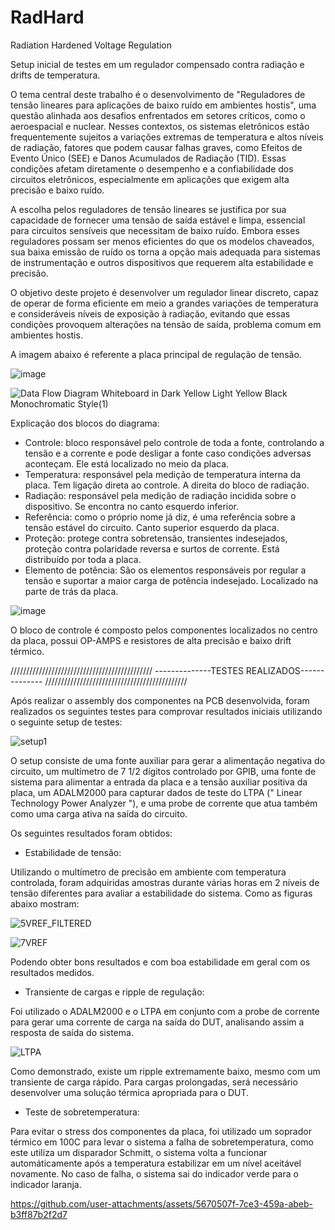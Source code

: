 # RadHard
Radiation Hardened Voltage Regulation

Setup inicial de testes em um regulador compensado contra radiação e drifts de temperatura.


O tema central deste trabalho é o desenvolvimento de "Reguladores de tensão lineares para aplicações de baixo ruído em ambientes hostis", uma questão alinhada aos desafios enfrentados em setores críticos, como o aeroespacial e nuclear. Nesses contextos, os sistemas eletrônicos estão frequentemente sujeitos a variações extremas de temperatura e altos níveis de radiação, fatores que podem causar falhas graves, como Efeitos de Evento Único (SEE) e Danos Acumulados de Radiação (TID). Essas condições afetam diretamente o desempenho e a confiabilidade dos circuitos eletrônicos, especialmente em aplicações que exigem alta precisão e baixo ruído.

A escolha pelos reguladores de tensão lineares se justifica por sua capacidade de fornecer uma tensão de saída estável e limpa, essencial para circuitos sensíveis que necessitam de baixo ruído. Embora esses reguladores possam ser menos eficientes do que os modelos chaveados, sua baixa emissão de ruído os torna a opção mais adequada para sistemas de instrumentação e outros dispositivos que requerem alta estabilidade e precisão.

O objetivo deste projeto é desenvolver um regulador linear discreto, capaz de operar de forma eficiente em meio a grandes variações de temperatura e consideráveis níveis de exposição à radiação, evitando que essas condições provoquem alterações na tensão de saída, problema comum em ambientes hostis.

A imagem abaixo é referente a placa principal de regulação de tensão.

![image](https://github.com/user-attachments/assets/e2b72cf6-8983-45f0-b046-af1138b04d5f)


![Data Flow Diagram Whiteboard in Dark Yellow Light Yellow Black Monochromatic Style(1)](https://github.com/user-attachments/assets/883d16f3-e689-430b-ab6b-6cb6f3af1566)

Explicação dos blocos do diagrama: 

* Controle: bloco responsável pelo controle de toda a fonte, controlando a tensão e a corrente e pode desligar a fonte caso condições adversas aconteçam. Ele está localizado no meio da placa. 
* Temperatura: responsável pela medição de temperatura interna da placa. Tem ligação direta ao controle. A direita do bloco de radiação.
* Radiação: responsável pela medição de radiação incidida sobre o dispositivo. Se encontra no canto esquerdo inferior. 
* Referência: como o próprio nome já diz, é uma referência sobre a tensão estável do circuito. Canto superior esquerdo da placa.
* Proteção: protege contra sobretensão, transientes indesejados, proteção contra polaridade reversa e surtos de corrente. Está distribuído por toda a placa.
* Elemento de potência: São os elementos responsáveis por regular a tensão e suportar a maior carga de potência indesejado. Localizado na parte de trás da placa.
  

![image](https://github.com/user-attachments/assets/c19b874c-f62a-4827-9e94-80df92e2e3cd)

O bloco de controle é composto pelos componentes localizados no centro da placa, possui OP-AMPS e resistores de alta precisão e baixo drift térmico. 


/////////////////////////////////////////////
--------------TESTES REALIZADOS--------------
/////////////////////////////////////////////

Após realizar o assembly dos componentes na PCB desenvolvida, foram realizados os seguintes testes para comprovar resultados iniciais utilizando o seguinte setup de testes:

![setup1](https://github.com/user-attachments/assets/08be0187-4fce-4f1a-8255-98aae0f4d7f4)

O setup consiste de uma fonte auxiliar para gerar a alimentação negativa do circuito, um multímetro de 7 1/2 dígitos controlado por GPIB, uma fonte de sistema para alimentar a entrada da placa e a tensão auxiliar positiva da placa, um ADALM2000 para capturar dados de teste do LTPA (" Linear Technology Power Analyzer "), e uma probe de corrente que atua também como uma carga ativa na saída do circuito.  

Os seguintes resultados foram obtidos:



* Estabilidade de tensão:

Utilizando o multímetro de precisão em ambiente com temperatura controlada, foram adquiridas amostras durante várias horas em 2 níveis de tensão diferentes para avaliar a estabilidade do sistema. Como as figuras abaixo mostram:

![5VREF_FILTERED](https://github.com/user-attachments/assets/544fc1a5-6766-47e7-929a-59f9fc9ad20f)

![7VREF](https://github.com/user-attachments/assets/a26da9bb-9924-48d7-8d9b-592d5d91f5cf)

Podendo obter bons resultados e com boa estabilidade em geral com os resultados medidos. 



* Transiente de cargas e ripple de regulação:

Foi utilizado o ADALM2000 e o LTPA em conjunto com a probe de corrente para gerar uma corrente de carga na saída do DUT, analisando assim a resposta de saída do sistema.

![LTPA](https://github.com/user-attachments/assets/cfe52348-baca-4fcd-94f6-77a695e5d6dc)

Como demonstrado, existe um ripple extremamente baixo, mesmo com um transiente de carga rápido. Para cargas prolongadas, será necessário desenvolver uma solução térmica apropriada para o DUT.



* Teste de sobretemperatura:

Para evitar o stress dos componentes da placa, foi utilizado um soprador térmico em 100C para levar o sistema a falha de sobretemperatura, como este utiliza um disparador Schmitt, o sistema volta a funcionar automáticamente após a temperatura estabilizar em um nível aceitável novamente. No caso de falha, o sistema sai do indicador verde para o indicador laranja. 

https://github.com/user-attachments/assets/5670507f-7ce3-459a-abeb-b3ff87b2f2d7

